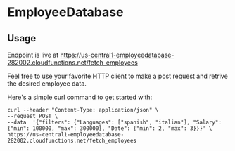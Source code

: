 # EmployeeDatabase

## Usage
Endpoint is live at https://us-central1-employeedatabase-282002.cloudfunctions.net/fetch_employees

Feel free to use your favorite HTTP client to make a post request and retrive the desired employee data.

Here's a simple curl command to get started with:

    curl --header "Content-Type: application/json" \  
    --request POST \  
    --data  '{"filters": {"Languages": ["spanish", "italian"], "Salary": {"min": 100000, "max": 300000}, "Date": {"min": 2, "max": 3}}}' \  
    https://us-central1-employeedatabase-282002.cloudfunctions.net/fetch_employees